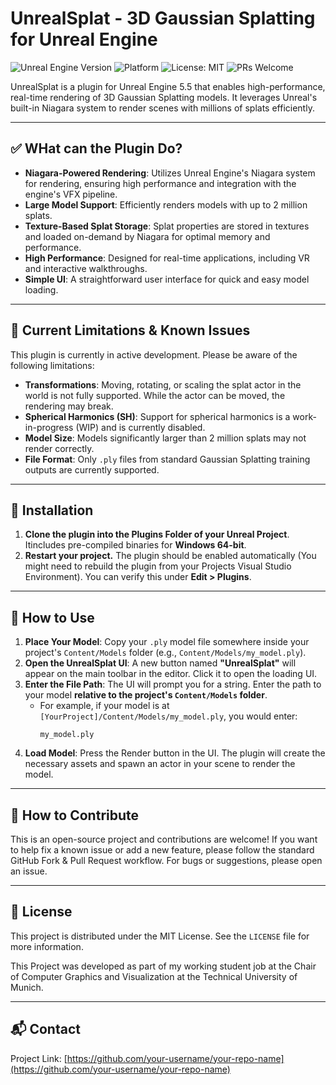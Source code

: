 # UnrealSplat - 3D Gaussian Splatting for Unreal Engine

![Unreal Engine Version](https://img.shields.io/badge/Unreal%20Engine-5.5-purple.svg)
![Platform](https://img.shields.io/badge/Platform-Windows%2064--bit-blue.svg)
![License: MIT](https://img.shields.io/badge/license-MIT-blue.svg)
![PRs Welcome](https://img.shields.io/badge/PRs-welcome-orange.svg)

UnrealSplat is a plugin for Unreal Engine 5.5 that enables high-performance, real-time rendering of 3D Gaussian Splatting models. It leverages Unreal's built-in Niagara system to render scenes with millions of splats efficiently.



---

## ✅ WHat can the Plugin Do?

* **Niagara-Powered Rendering**: Utilizes Unreal Engine's Niagara system for rendering, ensuring high performance and integration with the engine's VFX pipeline.
* **Large Model Support**: Efficiently renders models with up to 2 million splats.
* **Texture-Based Splat Storage**: Splat properties are stored in textures and loaded on-demand by Niagara for optimal memory and performance.
* **High Performance**: Designed for real-time applications, including VR and interactive walkthroughs.
* **Simple UI**: A straightforward user interface for quick and easy model loading.

---

## 🚧 Current Limitations & Known Issues

This plugin is currently in active development. Please be aware of the following limitations:

* **Transformations**: Moving, rotating, or scaling the splat actor in the world is not fully supported. While the actor can be moved, the rendering may break.
* **Spherical Harmonics (SH)**: Support for spherical harmonics is a work-in-progress (WIP) and is currently disabled.
* **Model Size**: Models significantly larger than 2 million splats may not render correctly.
* **File Format**: Only `.ply` files from standard Gaussian Splatting training outputs are currently supported.

---

## 🔧 Installation

1.  **Clone the plugin into the Plugins Folder of your Unreal Project**. Itincludes pre-compiled binaries for **Windows 64-bit**.
2.  **Restart your project.** The plugin should be enabled automatically (You might need to rebuild the plugin from your Projects Visual Studio Environment). You can verify this under **Edit > Plugins**.

---

## 🚀 How to Use

1.  **Place Your Model**: Copy your `.ply` model file somewhere inside your project's `Content/Models` folder (e.g., `Content/Models/my_model.ply`).
2.  **Open the UnrealSplat UI**: A new button named **"UnrealSplat"** will appear on the main toolbar in the editor. Click it to open the loading UI.
3.  **Enter the File Path**: The UI will prompt you for a string. Enter the path to your model **relative to the project's `Content/Models` folder**.
    * For example, if your model is at `[YourProject]/Content/Models/my_model.ply`, you would enter:
        ```
        my_model.ply
        ```
4.  **Load Model**: Press the Render button in the UI. The plugin will create the necessary assets and spawn an actor in your scene to render the model.



---

## 🤝 How to Contribute

This is an open-source project and contributions are welcome! If you want to help fix a known issue or add a new feature, please follow the standard GitHub Fork & Pull Request workflow. For bugs or suggestions, please open an issue.

---

## 📜 License

This project is distributed under the MIT License. See the `LICENSE` file for more information.

This Project was developed as part of my working student job at the Chair of Computer Graphics and Visualization at the Technical University of Munich.

---

## 📬 Contact

Project Link: [https://github.com/your-username/your-repo-name](https://github.com/your-username/your-repo-name)
